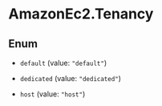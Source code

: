 # AmazonEc2.Tenancy

## Enum


* `default` (value: `"default"`)

* `dedicated` (value: `"dedicated"`)

* `host` (value: `"host"`)


